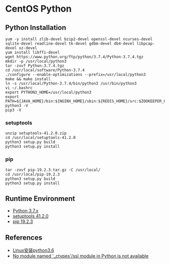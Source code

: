 # CentOS Python

## Python Installation
```
yum -y install zlib-devel bzip2-devel openssl-devel ncurses-devel sqlite-devel readline-devel tk-devel gdbm-devel db4-devel libpcap-devel xz-devel
yum install libffi-devel
wget https://www.python.org/ftp/python/3.7.4/Python-3.7.4.tgz
mkdir -p /usr/local/python3
tar -zxvf Python-3.7.4.tgz
cd /usr/local/software/Python-3.7.4
./configure --enable-optimizations --prefix=/usr/local/python3
make && make install
ln -s /usr/local/Python-3.7.4/bin/python3 /usr/bin/python3
vi ~/.bashrc
export PYTHON3_HOME=/usr/local/python3
export PATH=${JAVA_HOME}/bin:${NGINX_HOME}/sbin:${REDIS_HOME}/src:$ZOOKEEPER_HOME/bin:$PYTHON3_HOME/bin:$PATH
python3 -V
pip3 -V
```

### setuptools
```
unzip setuptools-41.2.0.zip
cd /usr/local/setuptools-41.2.0
python3 setup.py build
python3 setup.py install
```

### pip
```
tar -zxvf pip-19.2.3.tar.gz -C /usr/local/
cd /usr/local/pip-19.2.3
python3 setup.py build
python3 setup.py install
```

## Runtime Environment
- [Python 3.7.x](https://www.python.org/downloads/)
- [setuptools 41.2.0](https://pypi.python.org/pypi/setuptools#downloads)
- [pip 19.2.3](https://pypi.python.org/pypi/pip#downloads)

## References
- [Linux安装python3.6](https://www.cnblogs.com/kimyeee/p/7250560.html)
- [No module named '_ctypes'/ssl module in Python is not available](https://www.cnblogs.com/momolei/p/9895218.html)